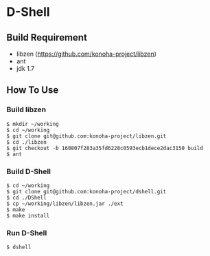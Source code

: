 D-Shell
======

## Build Requirement

* libzen (https://github.com/konoha-project/libzen)
* ant
* jdk 1.7

## How To Use

### Build libzen

    $ mkdir ~/working
    $ cd ~/working
    $ git clone git@github.com:konoha-project/libzen.git
    $ cd ./libzen
    $ git checkout -b 160807f283a35fd6228c0593ecb1dece2dac3150 build
    $ ant

### Build D-Shell

    $ cd ~/working
    $ git clone git@github.com:konoha-project/dshell.git
    $ cd ./DShell
    $ cp ~/working/libzen/libzen.jar ./ext
    $ make
    $ make install

### Run D-Shell

    $ dshell
